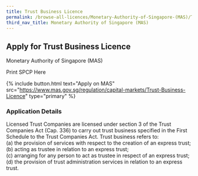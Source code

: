 ```yaml
---
title: Trust Business Licence
permalink: /browse-all-licences/Monetary-Authority-of-Singapore-(MAS)/Trust-Business-Licence
third_nav_title: Monetary Authority of Singapore (MAS)
---
```


## Apply for Trust Business Licence

Monetary Authority of Singapore (MAS)

Print SPCP Here

{% include button.html text="Apply on MAS" src="https://www.mas.gov.sg/regulation/capital-markets/Trust-Business-Licence" type="primary" %}

### Application Details
<p>Licensed Trust Companies are licensed under section 3 of the Trust Companies Act (Cap. 336) to carry out trust business specified in the First Schedule to the Trust Companies Act. Trust business refers to:<br>(a) the provision of services with respect to the creation of an express trust;<br>(b) acting as trustee in relation to an express trust;<br>(c) arranging for any person to act as trustee in respect of an express trust;<br>(d) the provision of trust administration services in relation to an express trust.</p>

